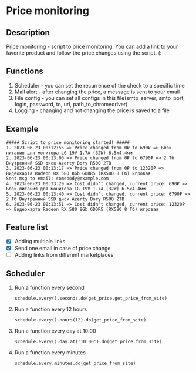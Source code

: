 # Price monitoring 

## Description
Price monitoring - script to price monitoring. You can add a link to your favorite product and 
follow the price changes using the script. (:

## Functions
1. Scheduler - you can set the recurrence of the check to a specific time
2. Mail alert - after changing the price, a message is sent to your email
3. File config - you can set all configs in this file(smtp_server, smtp_port, login, password, 
to, url, path_to_chromedriver)
4. Logging - changing and not changing the price is saved to a file

## Example
```
##### Script to price monitoring started! #####
1. 2023-06-23 00:12:55 => Price changed from 0₽ to 690₽ => Блок питания для монитора LG 19V 1.7A (32W) 6.5x4.4мм
2. 2023-06-23 00:13:06 => Price changed from 0₽ to 6790₽ => 2 Тб Внутренний SSD диск Azerty Bory R500 2TB
3. 2023-06-23 00:13:17 => Price changed from 0₽ to 12320₽ => Видеокарта Radeon RX 580 8Gb GDDR5 (RX580 8 Гб) игровая
Sent msg to email: somebody@example.com
4. 2023-06-23 00:13:29 => Cost didn't changed, current price: 690₽ => Блок питания для монитора LG 19V 1.7A (32W) 6.5x4.4мм
5. 2023-06-23 00:13:40 => Cost didn't changed, current price: 6790₽ => 2 Тб Внутренний SSD диск Azerty Bory R500 2TB
6. 2023-06-23 00:13:51 => Cost didn't changed, current price: 12320₽ => Видеокарта Radeon RX 580 8Gb GDDR5 (RX580 8 Гб) игровая
```
## Feature list
- [x] Adding multiple links
- [x] Send one email in case of price change
- [ ] Adding links from different marketplaces

## Scheduler
1. Run a function every second
    ```
    schedule.every().seconds.do(get_price.get_price_from_site)
    ```
    
2. Run a function every 12 hours
    ```
    schedule.every().hours(12).do(get_price_from_site)
    ```
    
3. Run a function every day at 10:00
    ```
    schedule.every().day.at('10:00').do(get_price_from_site)
    ```
4. Run a function every minutes
    ```
    schedule.every.minutes.do(get_price_from_site)
    ```
